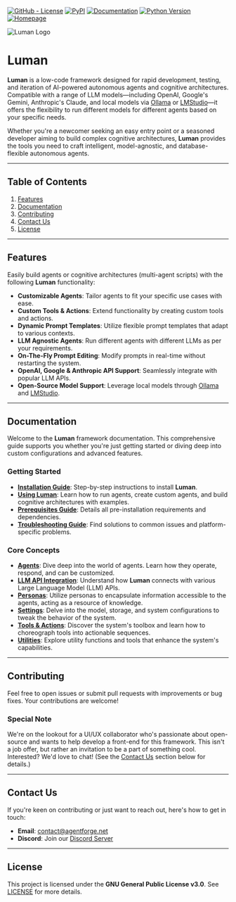 [![GitHub - License](https://img.shields.io/github/license/DataBassGit/Luman?logo=github&style=plastic&color=green)](https://github.com/DataBassGit/Luman/blob/dev/LICENSE)
[![PyPI](https://img.shields.io/pypi/v/agentforge?logo=pypi&style=plastic&color=blue)](https://pypi.org/project/agentforge/)
[![Documentation](https://img.shields.io/badge/Docs-GitHub-blue?logo=github&style=plastic&color=green)](https://github.com/DataBassGit/Luman/tree/dev/docs)
[![Python Version](https://img.shields.io/badge/Python-3.11-blue?style=plastic&logo=python)](https://www.python.org/)
[![Homepage](https://img.shields.io/badge/Homepage-agentforge.net-green?style=plastic&logo=google-chrome)](https://agentforge.net/)

![Luman Logo](./docs/Images/AF-Banner.jpg)

# Luman

**Luman** is a low-code framework designed for rapid development, testing, and iteration of AI-powered autonomous agents and cognitive architectures. Compatible with a range of LLM models—including OpenAI, Google's Gemini, Anthropic's Claude, and local models via [Ollama](https://ollama.com) or [LMStudio](https://lmstudio.ai)—it offers the flexibility to run different models for different agents based on your specific needs.

Whether you're a newcomer seeking an easy entry point or a seasoned developer aiming to build complex cognitive architectures, **Luman** provides the tools you need to craft intelligent, model-agnostic, and database-flexible autonomous agents.

---

## Table of Contents

1. [Features](#features)
2. [Documentation](#documentation)
3. [Contributing](#contributing)
4. [Contact Us](#contact-us)
5. [License](#license)

---

## Features

Easily build agents or cognitive architectures (multi-agent scripts) with the following **Luman** functionality:

- **Customizable Agents**: Tailor agents to fit your specific use cases with ease.
- **Custom Tools & Actions**: Extend functionality by creating custom tools and actions.
- **Dynamic Prompt Templates**: Utilize flexible prompt templates that adapt to various contexts.
- **LLM Agnostic Agents**: Run different agents with different LLMs as per your requirements.
- **On-The-Fly Prompt Editing**: Modify prompts in real-time without restarting the system.
- **OpenAI, Google & Anthropic API Support**: Seamlessly integrate with popular LLM APIs.
- **Open-Source Model Support**: Leverage local models through [Ollama](https://ollama.com) and [LMStudio](https://lmstudio.ai).

---

## Documentation

Welcome to the **Luman** framework documentation. This comprehensive guide supports you whether you're just getting started or diving deep into custom configurations and advanced features.

### **Getting Started**

- **[Installation Guide](docs/Guides/InstallationGuide.md)**: Step-by-step instructions to install **Luman**.
- **[Using Luman](docs/Guides/UsingLuman.md)**: Learn how to run agents, create custom agents, and build cognitive architectures with examples.
- **[Prerequisites Guide](docs/Guides/PrerequisitesGuide.md)**: Details all pre-installation requirements and dependencies.
- **[Troubleshooting Guide](docs/Guides/TroubleshootingGuide.md)**: Find solutions to common issues and platform-specific problems.

### **Core Concepts**

- **[Agents](docs/Agents/Agents.md)**: Dive deep into the world of agents. Learn how they operate, respond, and can be customized.
- **[LLM API Integration](docs/LLMs/LLMs.md)**: Understand how **Luman** connects with various Large Language Model (LLM) APIs.
- **[Personas](docs/Personas/Personas.md)**: Utilize personas to encapsulate information accessible to the agents, acting as a resource of knowledge.
- **[Settings](docs/Settings/Settings.md)**: Delve into the model, storage, and system configurations to tweak the behavior of the system.
- **[Tools & Actions](docs/ToolsAndActions/Overview.md)**: Discover the system's toolbox and learn how to choreograph tools into actionable sequences.
- **[Utilities](docs/Utils/UtilsOverview.md)**: Explore utility functions and tools that enhance the system's capabilities.


---

## Contributing

Feel free to open issues or submit pull requests with improvements or bug fixes. Your contributions are welcome!

### Special Note
We're on the lookout for a UI/UX collaborator who's passionate about open-source and wants to help develop a front-end for this framework. This isn't a job offer, but rather an invitation to be a part of something cool. Interested? We'd love to chat! (See the [Contact Us](#contact-us) section below for details.)

---

## Contact Us

If you're keen on contributing or just want to reach out, here's how to get in touch:

- **Email**: contact@agentforge.net
- **Discord**: Join our [Discord Server](https://discord.gg/ttpXHUtCW6)

---

## License

This project is licensed under the **GNU General Public License v3.0**. See [LICENSE](LICENSE) for more details.
